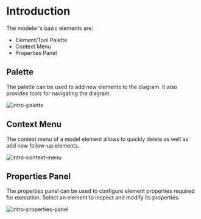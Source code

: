 # Introduction

The modeler's basic elements are:

* Element/Tool Palette
* Context Menu
* Properties Panel

## Palette

The palette can be used to add new elements to the diagram. It also provides tools for navigating the diagram.

![intro-palette](/bpmn-modeler/introduction/introduction-palette.png)

## Context Menu

The context menu of a model element allows to quickly delete as well as add new follow-up elements.

![intro-context-menu](/bpmn-modeler/introduction/introduction-context-menu.png)

## Properties Panel

The properties panel can be used to configure element properties required for execution. Select an element to inspect and modify its properties.

![intro-properties-panel](/bpmn-modeler/introduction/introduction-properties-panel.png)

